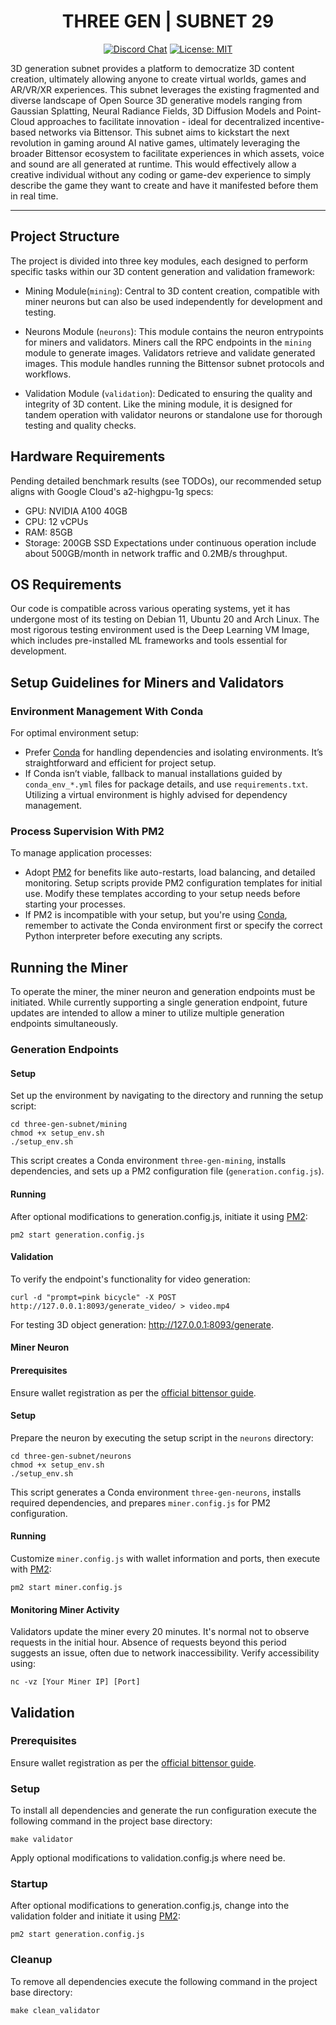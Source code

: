 <div align="center">

# **THREE GEN | SUBNET 29**

[![Discord Chat](https://img.shields.io/discord/308323056592486420.svg)](https://discord.gg/bittensor)
[![License: MIT](https://img.shields.io/badge/License-MIT-yellow.svg)](https://opensource.org/licenses/MIT) 

</div>

3D generation subnet provides a platform to democratize 3D content creation, ultimately allowing anyone to create virtual worlds, games and AR/VR/XR experiences. This subnet leverages the existing fragmented and diverse landscape of Open Source 3D generative models ranging from Gaussian Splatting, Neural Radiance Fields, 3D Diffusion Models and Point-Cloud approaches to facilitate innovation - ideal for decentralized incentive-based networks via Bittensor. This subnet aims to kickstart the next revolution in gaming around AI native games, ultimately leveraging the broader Bittensor ecosystem to facilitate experiences in which assets, voice and sound are all generated at runtime. This would effectively allow a creative individual without any coding or game-dev experience to simply describe the game they want to create and have it manifested before them in real time.

---
## Project Structure

The project is divided into three key modules, each designed to perform specific tasks within our 3D content generation and validation framework:

- Mining Module(`mining`): Central to 3D content creation, compatible with miner neurons but can also be used independently for development and testing.

- Neurons Module (`neurons`): This module contains the neuron entrypoints for miners and validators. Miners call the RPC endpoints in the `mining` module to generate images. Validators retrieve and validate generated images. This module handles running the Bittensor subnet protocols and workflows.

- Validation Module (`validation`): Dedicated to ensuring the quality and integrity of 3D content. Like the mining module, it is designed for tandem operation with validator neurons or standalone use for thorough testing and quality checks.

## Hardware Requirements

Pending detailed benchmark results (see TODOs), our recommended setup aligns with Google Cloud's a2-highgpu-1g specs:
- GPU: NVIDIA A100 40GB
- CPU: 12 vCPUs
- RAM: 85GB
- Storage: 200GB SSD
Expectations under continuous operation include about 500GB/month in network traffic and 0.2MB/s throughput.

## OS Requirements

Our code is compatible across various operating systems, yet it has undergone most of its testing on Debian 11, Ubuntu 20 and Arch Linux. The most rigorous testing environment used is the Deep Learning VM Image, which includes pre-installed ML frameworks and tools essential for development.

## Setup Guidelines for Miners and Validators

### Environment Management With Conda

For optimal environment setup:
- Prefer [Conda](https://docs.conda.io/en/latest/) for handling dependencies and isolating environments. It’s straightforward and efficient for project setup.
- If Conda isn’t viable, fallback to manual installations guided by `conda_env_*.yml` files for package details, and use `requirements.txt`. Utilizing a virtual environment is highly advised for dependency management.

### Process Supervision With PM2

To manage application processes:
- Adopt [PM2](https://pm2.io) for benefits like auto-restarts, load balancing, and detailed monitoring. Setup scripts provide PM2 configuration templates for initial use. Modify these templates according to your setup needs before starting your processes.
- If PM2 is incompatible with your setup, but you're using [Conda](https://docs.conda.io/en/latest/), remember to activate the Conda environment first or specify the correct Python interpreter before executing any scripts.

## Running the Miner

To operate the miner, the miner neuron and generation endpoints must be initiated. While currently supporting a single generation endpoint, future updates are intended to allow a miner to utilize multiple generation endpoints simultaneously.

### Generation Endpoints

#### Setup
Set up the environment by navigating to the directory and running the setup script:
```commandline
cd three-gen-subnet/mining
chmod +x setup_env.sh
./setup_env.sh
```
This script creates a Conda environment `three-gen-mining`, installs dependencies, and sets up a PM2 configuration file (`generation.config.js`).

#### Running
After optional modifications to generation.config.js, initiate it using [PM2](https://pm2.io):
```commandline
pm2 start generation.config.js
```

#### Validation
To verify the endpoint's functionality for video generation:
```commandline
curl -d "prompt=pink bicycle" -X POST http://127.0.0.1:8093/generate_video/ > video.mp4
```
For testing 3D object generation: http://127.0.0.1:8093/generate.

#### Miner Neuron

#### Prerequisites

Ensure wallet registration as per the [official bittensor guide](https://docs.bittensor.com/subnets/register-validate-mine).

#### Setup
Prepare the neuron by executing the setup script in the `neurons` directory:
```commandline
cd three-gen-subnet/neurons
chmod +x setup_env.sh
./setup_env.sh
```
This script generates a Conda environment `three-gen-neurons`, installs required dependencies, and prepares `miner.config.js` for PM2 configuration.

#### Running
Customize `miner.config.js` with wallet information and ports, then execute with [PM2](https://pm2.io):
```commandline
pm2 start miner.config.js
```

#### Monitoring Miner Activity
Validators update the miner every 20 minutes. It's normal not to observe requests in the initial hour. Absence of requests beyond this period suggests an issue, often due to network inaccessibility. Verify accessibility using:
```commandline
nc -vz [Your Miner IP] [Port]
```

## Validation
### Prerequisites
Ensure wallet registration as per the [official bittensor guide](https://docs.bittensor.com/subnets/register-validate-mine).

### Setup
To install all dependencies and generate the run configuration execute the following command in the project base directory:
```commandline
make validator
```
Apply optional modifications to validation.config.js where need be.

### Startup

After optional modifications to generation.config.js, change into the validation folder and initiate it using [PM2](https://pm2.io):
```commandline
pm2 start generation.config.js
```

### Cleanup
To remove all dependencies execute the following command in the project base directory:
```commandline
make clean_validator
```

